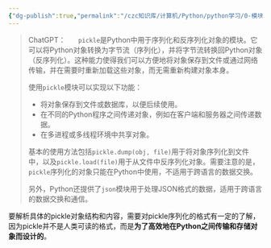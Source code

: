```yaml
---
{"dg-publish":true,"permalink":"/czc知识库/计算机/Python/python学习/0-模块/python模块：pickle介绍 python保存数据模块/","dgPassFrontmatter":true,"created":"2024-12-07T08:39:46.926+08:00","updated":"2024-12-08T12:19:23.678+08:00"}
---
```




> ChatGPT：
> `   pickle`是Python中用于序列化和反序列化对象的模块。它可以将Python对象转换为字节流（序列化），并将字节流转换回Python对象（反序列化）。这种能力使得我们可以方便地将对象保存到文件或通过网络传输，并在需要时重新加载这些对象，而无需重新构建对象本身。
> 
> 使用`pickle`模块可以实现以下功能：
> 
> - 将对象保存到文件或数据库，以便后续使用。
> - 在不同的Python程序之间传递对象，例如在客户端和服务器之间传递数据。
> - 在多进程或多线程环境中共享对象。
> 
> 基本的使用方法包括`pickle.dump(obj, file)`用于将对象序列化到文件中，以及`pickle.load(file)`用于从文件中反序列化对象。需要注意的是，`pickle`序列化的对象只能在Python中使用，不适用于跨语言的数据交换。
> 
> 另外，Python还提供了`json`模块用于处理JSON格式的数据，适用于跨语言的数据交换和通信。

要解析具体的pickle对象结构和内容，需要对pickle序列化的格式有一定的了解，因为pickle并不是人类可读的格式，而是**为了高效地在Python之间传输和存储对象而设计的**。


